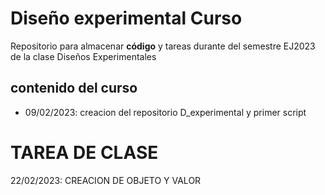 # Diseño experimental Curso
Repositorio para almacenar **código** y tareas durante del semestre EJ2023 de la clase Diseños Experimentales

## contenido del curso

+ 09/02/2023: creacion del repositorio D_experimental y primer script 

# TAREA DE CLASE
22/02/2023: CREACION DE OBJETO Y VALOR
